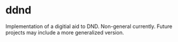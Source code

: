 # ddnd
Implementation of a digitial aid to DND. Non-general currently. Future projects may include a more generalized version.
